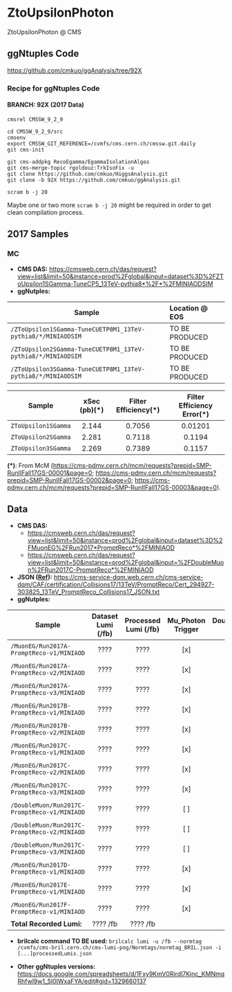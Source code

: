 # ZtoUpsilonPhoton
ZtoUpsilonPhoton @ CMS

## ggNtuples Code
https://github.com/cmkuo/ggAnalysis/tree/92X

### Recipe for ggNtuples Code
#### BRANCH: 92X (2017 Data)
```
cmsrel CMSSW_9_2_9

cd CMSSW_9_2_9/src 
cmsenv 
export CMSSW_GIT_REFERENCE=/cvmfs/cms.cern.ch/cmssw.git.daily 
git cms-init 

git cms-addpkg RecoEgamma/EgammaIsolationAlgos 
git cms-merge-topic rgoldouz:TrkIsoFix -u 
git clone https://github.com/cmkuo/HiggsAnalysis.git 
git clone -b 92X https://github.com/cmkuo/ggAnalysis.git 

scram b -j 20
```

Maybe one or two more ```scram b -j 20``` might be required in order to get clean compilation process.



## 2017 Samples
### MC 
- **CMS DAS:** https://cmsweb.cern.ch/das/request?view=list&limit=50&instance=prod%2Fglobal&input=dataset%3D%2FZToUpsilon1SGamma-TuneCP5_13TeV-pythia8*%2F*%2FMINIAODSIM
- **ggNutples:**

| **Sample**         | **Location @ EOS**  |
| ------- |:-------|
| ```/ZToUpsilon1SGamma-TuneCUETP8M1_13TeV-pythia8/*/MINIAODSIM```   |	TO BE PRODUCED |
| ```/ZToUpsilon2SGamma-TuneCUETP8M1_13TeV-pythia8/*/MINIAODSIM```   |	TO BE PRODUCED |
| ```/ZToUpsilon3SGamma-TuneCUETP8M1_13TeV-pythia8/*/MINIAODSIM```   |		TO BE PRODUCED |

| **Sample**         | **xSec (pb)(*)**  | **Filter Efficiency(*)**  |  **Filter Efficiency Error(*)**  |
| ------ |:--------:|:-------:|:------:|
| ```ZToUpsilon1SGamma```   |	2.144  | 0.7056 | 0.01201 |
| ```ZToUpsilon2SGamma```   |	2.281 | 0.7118 | 0.1194 |
| ```ZToUpsilon3SGamma```   |	2.269 | 0.7389 | 0.1157 |

**(*)**: From McM (https://cms-pdmv.cern.ch/mcm/requests?prepid=SMP-RunIIFall17GS-00001&page=0; https://cms-pdmv.cern.ch/mcm/requests?prepid=SMP-RunIIFall17GS-00002&page=0; https://cms-pdmv.cern.ch/mcm/requests?prepid=SMP-RunIIFall17GS-00003&page=0). 



## Data
- **CMS DAS:** 
  - https://cmsweb.cern.ch/das/request?view=list&limit=50&instance=prod%2Fglobal&input=dataset%3D%2FMuonEG%2FRun2017*PromptReco*%2FMINIAOD
  - https://cmsweb.cern.ch/das/request?view=list&limit=50&instance=prod%2Fglobal&input=%2FDoubleMuon%2FRun2017C-PromptReco*%2FMINIAOD
- **JSON ([Ref](https://twiki.cern.ch/twiki/bin/view/CMS/PdmV2017Analysis)):** https://cms-service-dqm.web.cern.ch/cms-service-dqm/CAF/certification/Collisions17/13TeV/PromptReco/Cert_294927-303825_13TeV_PromptReco_Collisions17_JSON.txt
- **ggNutples:**

| **Sample**        | **Dataset Lumi (/fb)** | **Processed Lumi (/fb)**  |  Mu_Photon Trigger  |  DoubleMu_Photon Trigger  |**Location @ EOS**  |
| ------------- |:-------------:|:-------------:| :-------------:|:-------------:|:-----| 
| ```/MuonEG/Run2017A-PromptReco-v1/MINIAOD```  | ????| ???? |	[x] |	[ ]  |	TO BE PRODUCED |
| ```/MuonEG/Run2017A-PromptReco-v2/MINIAOD```  | ????| ???? |	[x] |	[ ]  |	TO BE PRODUCED |
| ```/MuonEG/Run2017A-PromptReco-v3/MINIAOD```  | ????| ???? |	[x] |	[ ]  |	TO BE PRODUCED |
| ```/MuonEG/Run2017B-PromptReco-v1/MINIAOD```  | ????| ???? |	[x] |	[ ]  |	TO BE PRODUCED |
| ```/MuonEG/Run2017B-PromptReco-v2/MINIAOD```  | ????| ???? |	[x] |	[ ] |	TO BE PRODUCED |
| ```/MuonEG/Run2017C-PromptReco-v1/MINIAOD```  | ????| ???? |	[x] |	[ ]  |	TO BE PRODUCED |
| ```/MuonEG/Run2017C-PromptReco-v2/MINIAOD```  | ????| ???? |	[x] |	[ ]  |	TO BE PRODUCED |
| ```/MuonEG/Run2017C-PromptReco-v3/MINIAOD```  | ????| ???? |	[x] |	[ ]  |	TO BE PRODUCED |
| ```/DoubleMuon/Run2017C-PromptReco-v1/MINIAOD```  | ????| ???? |	[ ] |	[x]  |	TO BE PRODUCED |
| ```/DoubleMuon/Run2017C-PromptReco-v2/MINIAOD```  | ????| ???? |	[ ] |	[x]  |	TO BE PRODUCED |
| ```/DoubleMuon/Run2017C-PromptReco-v3/MINIAOD```  | ????| ???? |	[ ] |	[x]  |	TO BE PRODUCED |
| ```/MuonEG/Run2017D-PromptReco-v1/MINIAOD```  | ????| ???? |	[x] |	[x]  |	TO BE PRODUCED |
| ```/MuonEG/Run2017E-PromptReco-v1/MINIAOD```  | ????| ???? |	[x] |	[x] |	TO BE PRODUCED |
| ```/MuonEG/Run2017F-PromptReco-v1/MINIAOD```  | ????| ???? |	[x] |	[x]  |	TO BE PRODUCED |
| **Total Recorded Lumi:**  |	???? /fb |	???? /fb |	  |

- **brilcalc command TO BE used:**
```brilcalc lumi -u /fb --normtag /cvmfs/cms-bril.cern.ch/cms-lumi-pog/Normtags/normtag_BRIL.json -i [...]processedLumis.json```


- **Other ggNtuples versions:** https://docs.google.com/spreadsheets/d/1Fxy9KmV0Rirdl7Kjnc_KMNmqRhfwl9w1_5I0IWxaFYA/edit#gid=1329660137

